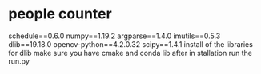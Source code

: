 # people counter
schedule==0.6.0
numpy==1.19.2
argparse==1.4.0
imutils==0.5.3
dlib==19.18.0
opencv-python==4.2.0.32
scipy==1.4.1
install of the libraries for dlib make sure you have cmake and conda lib
after in stallation run the run.py
